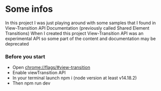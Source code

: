 # Some infos

In this project I was just playing around with some samples that I found in View-Transition API Documentation (previously called Shared Element Transitions)
When I created this project View-Transition API was an experimental API so some part of the content and documentation may be deprecated

### Before you start

- Open [chrome://flags/#view-transition](chrome://flags/#view-transition)
- Enable viewTransition API
- In your terminal launch npm i (node version at least v14.18.2)
- Then npm run dev
